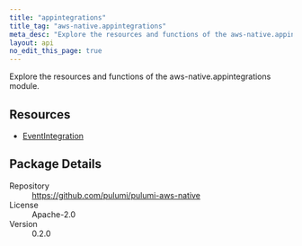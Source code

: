 ```yaml
---
title: "appintegrations"
title_tag: "aws-native.appintegrations"
meta_desc: "Explore the resources and functions of the aws-native.appintegrations module."
layout: api
no_edit_this_page: true
---
```


<!-- WARNING: this file was generated by Pulumi Docs Generator. -->
<!-- Do not edit by hand unless you're certain you know what you are doing! -->

Explore the resources and functions of the aws-native.appintegrations module.

<h2 id="resources">Resources</h2>
<ul class="api">
    <li><a href="eventintegration" title="EventIntegration"><span class="symbol resource"></span>EventIntegration</a></li>
</ul>

<h2 id="package-details">Package Details</h2>
<dl class="package-details">
	<dt>Repository</dt>
	<dd><a href="https://github.com/pulumi/pulumi-aws-native">https://github.com/pulumi/pulumi-aws-native</a></dd>
	<dt>License</dt>
	<dd>Apache-2.0</dd>
	<dt>Version</dt>
	<dd>0.2.0</dd>
</dl>

